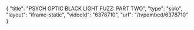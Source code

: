 {
    "title": "PSYCH OPTIC BLACK LIGHT FUZZ: PART TWO",
    "type": "solo",
    "layout": "iframe-static",
    "videoId": "6378710",
    "url": "\/tvpembed\/6378710"
}